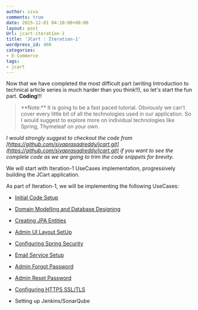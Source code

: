 ```yaml
---
author: siva
comments: true
date: 2015-12-01 04:10:08+00:00
layout: post
Url: jcart-iteration-1
title: 'JCart : Iteration-1'
wordpress_id: 460
categories:
- E-Commerce
tags:
- jcart
---
```


Now that we have completed the most difficult part (writing Introduction to technical article series is much harder than you think!!), so let's start the fun part. **Coding**!!!



<blockquote>**Note:** It is going to be a fast paced tutorial. Obviously we can't cover every little bit of all the technologies used in our application. So I would suggest to explore more on individual technologies like Spring, Thymeleaf on your own.</blockquote>



_I would strongly suggest to checkout the code from [https://github.com/sivaprasadreddy/jcart.git](https://github.com/sivaprasadreddy/jcart.git) if you want to see the complete code as we are going to trim the code snippets for brevity._

We will start with Iteration-1 UseCases implementation, progressively building the JCart application.

As part of Iteration-1, we will be implementing the following UseCases:



	
  * [Initial Code Setup](http://sivalabs.in/2015/12/jcart-initial-code-setup.html)

	
  * [Domain Modelling and Database Designing](http://sivalabs.in/2015/12/jcart-domain-modelling-and-database-designing.html)

	
  * [Creating JPA Entities](http://sivalabs.in/2015/12/jcart-create-jpa-entities.html)

	
  * [Admin UI Layout SetUp](http://sivalabs.in/2015/12/jcart-admin-ui-layout-setup.html)

	
  * [Configuring Spring Security](http://sivalabs.in/2015/12/jcart-configuring-spring-security.html)

	
  * [Email Service Setup](http://sivalabs.in/2015/12/jcart-email-service-setup.html)

	
  * [Admin Forgot Password](http://sivalabs.in/2015/12/jcart-admin-forgot-password.html)

	
  * [Admin Reset Password](http://sivalabs.in/2015/12/jcart-admin-reset-password.html)

	
  * [Configuring HTTPS SSL/TLS](http://sivalabs.in/2015/12/jcart-configuring-https-ssltls.html)

	
  * Setting up Jenkins/SonarQube



